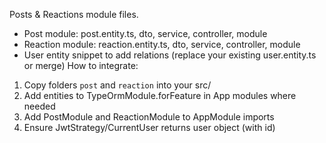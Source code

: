 Posts & Reactions module files.
- Post module: post.entity.ts, dto, service, controller, module
- Reaction module: reaction.entity.ts, dto, service, controller, module
- User entity snippet to add relations (replace your existing user.entity.ts or merge)
How to integrate:
1. Copy folders `post` and `reaction` into your src/
2. Add entities to TypeOrmModule.forFeature in App modules where needed
3. Add PostModule and ReactionModule to AppModule imports
4. Ensure JwtStrategy/CurrentUser returns user object (with id)
